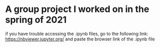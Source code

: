 # A group project I worked on in the spring of 2021

if you have trouble accessing the .ipynb files, go to the following link: https://nbviewer.jupyter.org/
and paste the browser link of the .ipynb file
